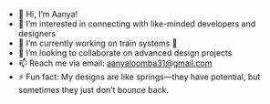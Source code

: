 - 👋 Hi, I’m Aanya!
- 👀 I’m interested in connecting with like-minded developers and designers
- 🌱 I’m currently working on train systems 🚅
- 💞️ I’m looking to collaborate on advanced design projects
- 📫 Reach me via email: aanyaloomba31@gmail.com
- ⚡ Fun fact: My designs are like springs—they have potential, but sometimes they just don’t bounce back.



<!---
Aanya-Loomba/Aanya-Loomba is a ✨ special ✨ repository because its `README.md` (this file) appears on your GitHub profile.
You can click the Preview link to take a look at your changes.
--->
